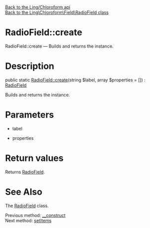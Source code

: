 [Back to the Ling/Chloroform api](https://github.com/lingtalfi/Chloroform/blob/master/doc/api/Ling/Chloroform.md)<br>
[Back to the Ling\Chloroform\Field\RadioField class](https://github.com/lingtalfi/Chloroform/blob/master/doc/api/Ling/Chloroform/Field/RadioField.md)


RadioField::create
================



RadioField::create — Builds and returns the instance.




Description
================


public static [RadioField::create](https://github.com/lingtalfi/Chloroform/blob/master/doc/api/Ling/Chloroform/Field/RadioField/create.md)(string $label, array $properties = []) : [RadioField](https://github.com/lingtalfi/Chloroform/blob/master/doc/api/Ling/Chloroform/Field/RadioField.md)




Builds and returns the instance.




Parameters
================


- label

    

- properties

    


Return values
================

Returns [RadioField](https://github.com/lingtalfi/Chloroform/blob/master/doc/api/Ling/Chloroform/Field/RadioField.md).








See Also
================

The [RadioField](https://github.com/lingtalfi/Chloroform/blob/master/doc/api/Ling/Chloroform/Field/RadioField.md) class.

Previous method: [__construct](https://github.com/lingtalfi/Chloroform/blob/master/doc/api/Ling/Chloroform/Field/RadioField/__construct.md)<br>Next method: [setItems](https://github.com/lingtalfi/Chloroform/blob/master/doc/api/Ling/Chloroform/Field/RadioField/setItems.md)<br>

